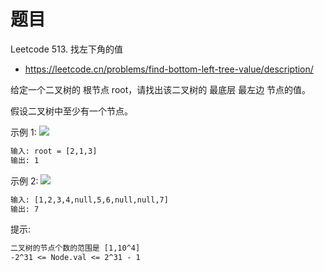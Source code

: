 # 题目
Leetcode 513. 找左下角的值
- https://leetcode.cn/problems/find-bottom-left-tree-value/description/

给定一个二叉树的 根节点 root，请找出该二叉树的 最底层 最左边 节点的值。

假设二叉树中至少有一个节点。

示例 1:
![](https://assets.leetcode.com/uploads/2020/12/14/tree1.jpg)
```txt
输入: root = [2,1,3]
输出: 1
```

示例 2:
![](https://assets.leetcode.com/uploads/2020/12/14/tree2.jpg)

```txt
输入: [1,2,3,4,null,5,6,null,null,7]
输出: 7
```

提示:
```txt
二叉树的节点个数的范围是 [1,10^4]
-2^31 <= Node.val <= 2^31 - 1 
```

